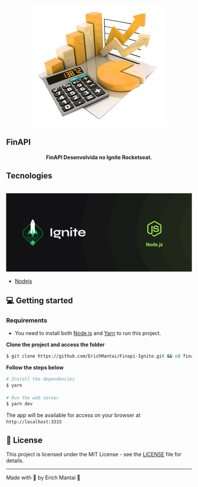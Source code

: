 <div align="center">
  <img style= "heigth:20rem;" src="github/finapi.png" alt="Api logo">
</div>

## FinAPI

<h4 align="center">
  FinAPI Desenvolvida no Ignite Rocketseat.
</h4>

## Tecnologies

<div align="center">
  <br />
  <img src="github/nodejs.png" alt="Technologies used" style= "heigth: 20rem">
</div>

- [Nodejs](https://nodejs.org/)

## 💻 Getting started

### Requirements

- You need to install both [Node.js](https://nodejs.org/en/download/) and [Yarn](https://yarnpkg.com/) to run this project.

**Clone the project and access the folder**

```bash
$ git clone https://github.com/ErichMantai/Finapi-Ignite.git && cd finapi
```

**Follow the steps below**

```bash
# Install the dependencies
$ yarn

# Run the web server
$ yarn dev
```

The app will be available for access on your browser at `http://localhost:3333`

## 📝 License

This project is licensed under the MIT License - see the [LICENSE](LICENSE) file for details.

---

Made with 💜 by Erich Mantai 👋
